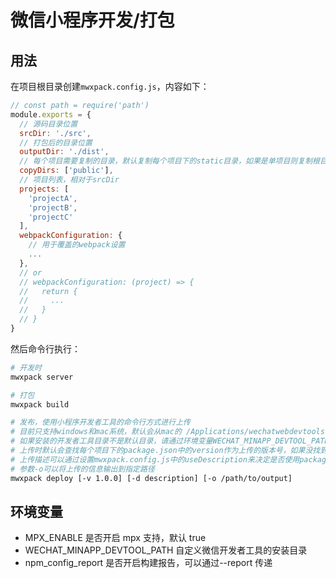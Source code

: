 # 微信小程序开发/打包

## 用法

在项目根目录创建`mwxpack.config.js`，内容如下：

```js
// const path = require('path')
module.exports = {
  // 源码目录位置
  srcDir: './src',
  // 打包后的目录位置
  outputDir: './dist',
  // 每个项目需要复制的目录，默认复制每个项目下的static目录，如果是单项目则复制根目录下的static目录
  copyDirs: ['public'],
  // 项目列表，相对于srcDir
  projects: [
    'projectA',
    'projectB',
    'projectC'
  ],
  webpackConfiguration: {
    // 用于覆盖的webpack设置
    ...
  },
  // or
  // webpackConfiguration: (project) => {
  //   return {
  //     ...
  //   }
  // }
}
```

然后命令行执行：

```bash
# 开发时
mwxpack server

# 打包
mwxpack build

# 发布，使用小程序开发者工具的命令行方式进行上传
# 目前只支持windows和mac系统，默认会从mac的 /Applications/wechatwebdevtools.app 目录和windows的 C:\\Program Files (x86)\\Tencent\\微信web开发者工具 目录读取
# 如果安装的开发者工具目录不是默认目录，请通过环境变量WECHAT_MINAPP_DEVTOOL_PATH变量设置
# 上传时默认会查找每个项目下的package.json中的version作为上传的版本号，如果没找到会尝试在项目跟目录下查找，但是也可以通过参数 -v xxx进行覆盖
# 上传描述可以通过设置mwxpack.config.js中的useDescription来决定是否使用package.json中的description字段作为版本说明
# 参数-o可以将上传的信息输出到指定路径
mwxpack deploy [-v 1.0.0] [-d description] [-o /path/to/output]
```

## 环境变量

- MPX_ENABLE 是否开启 mpx 支持，默认 true
- WECHAT_MINAPP_DEVTOOL_PATH 自定义微信开发者工具的安装目录
- npm_config_report 是否开启构建报告，可以通过--report 传递
